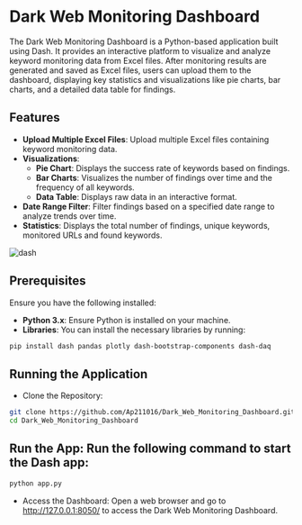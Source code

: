 # Dark Web Monitoring Dashboard

The Dark Web Monitoring Dashboard is a Python-based application built using Dash. It provides an interactive platform to visualize and analyze keyword monitoring data from Excel files. After monitoring results are generated and saved as Excel files, users can upload them to the dashboard, displaying key statistics and visualizations like pie charts, bar charts, and a detailed data table for findings.

## Features

- **Upload Multiple Excel Files**: Upload multiple Excel files containing keyword monitoring data.
- **Visualizations**:
  - **Pie Chart**: Displays the success rate of keywords based on findings.
  - **Bar Charts**: Visualizes the number of findings over time and the frequency of all keywords.
  - **Data Table**: Displays raw data in an interactive format.
- **Date Range Filter**: Filter findings based on a specified date range to analyze trends over time.
- **Statistics**: Displays the total number of findings, unique keywords, monitored URLs and found keywords.


![dash](https://github.com/user-attachments/assets/3360aad8-a265-4026-bd6d-38cd299942de)


## Prerequisites

Ensure you have the following installed:
- **Python 3.x**: Ensure Python is installed on your machine.
- **Libraries**: You can install the necessary libraries by running:

```bash
pip install dash pandas plotly dash-bootstrap-components dash-daq
```

## Running the Application

- Clone the Repository:
```bash
git clone https://github.com/Ap211016/Dark_Web_Monitoring_Dashboard.git
cd Dark_Web_Monitoring_Dashboard
```
## Run the App: Run the following command to start the Dash app:
```bash
python app.py
```
- Access the Dashboard: Open a web browser and go to http://127.0.0.1:8050/ to access the Dark Web Monitoring Dashboard.
